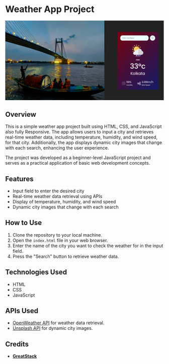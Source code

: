 # Weather App Project

![Weather App Demo](images/demo.png)

## Overview

This is a simple weather app project built using HTML, CSS, and JavaScript also fully Responsive. The app allows users to input a city and retrieves real-time weather data, including temperature, humidity, and wind speed, for that city. Additionally, the app displays dynamic city images that change with each search, enhancing the user experience.

The project was developed as a beginner-level JavaScript project and serves as a practical application of basic web development concepts.

## Features

- Input field to enter the desired city
- Real-time weather data retrieval using APIs
- Display of temperature, humidity, and wind speed
- Dynamic city images that change with each search

## How to Use

1. Clone the repository to your local machine.
2. Open the `index.html` file in your web browser.
3. Enter the name of the city you want to check the weather for in the input field.
4. Press the "Search" button to retrieve weather data.

## Technologies Used
 
 - HTML
 - CSS
 - JavaScript

## APIs Used

- [OpenWeather API](https://openweathermap.org/api) for weather data retrieval.
- [Unsplash API](https://unsplash.com/developers) for dynamic city images.

## Credits

- [**GreatStack**](https://www.youtube.com/@GreatStackDev)


